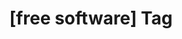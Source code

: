 ---
article_id: 0
description: List of articles under [free software] tag.
image: http://huntingbears.com.ve/static/img/site/mstile-310x310.png
layout: tag
slug: free-software
title: '[free software] Tag'
---